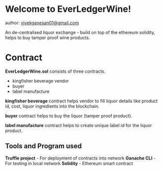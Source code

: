 # Welcome to EverLedgerWine!

author: vivekganesan01@gmail.com

An de-centralised liquor exchange - build on top of the ethereum solidity, helps to buy tamper proof wine products.


# Contract
**EverLedgerWine.sol** consists of three contracts.

 - kingfisher beverage vendor
 - buyer
 - label manufacture
 
**kingfisher beverage** contract helps vendor to fill liquor details like product id, cost, liquor ingredients into the blockchain.

**buyer** contract helps to buy the liquor (tamper proof product).

**label manufacture** contract helps to create unique label id for the liquor product. 

## Tools and Program used
 **Truffle project** - For deployment of  contracts into network
 **Ganache CLI** - For testing in local network
 **Solidity** - Ethereum smart contract
 